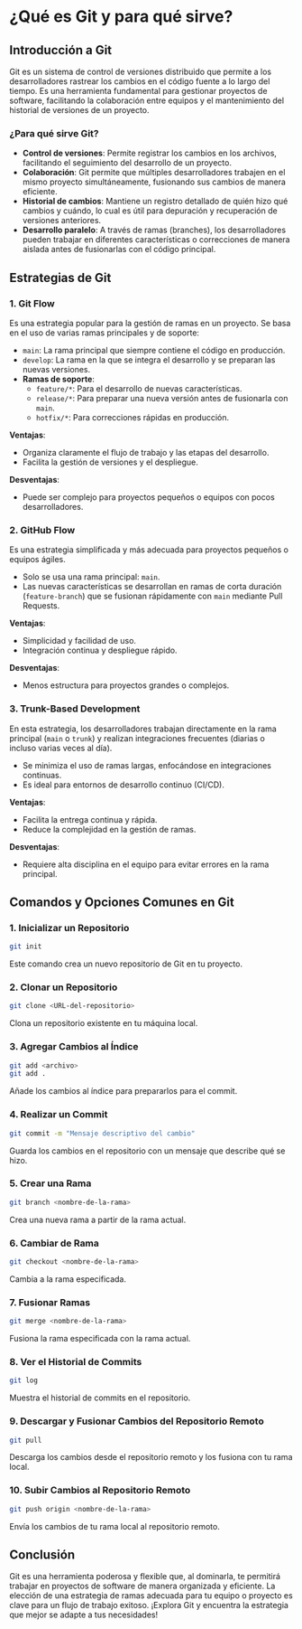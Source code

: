 
# ¿Qué es Git y para qué sirve?

## Introducción a Git
Git es un sistema de control de versiones distribuido que permite a los desarrolladores rastrear los cambios en el código fuente a lo largo del tiempo. Es una herramienta fundamental para gestionar proyectos de software, facilitando la colaboración entre equipos y el mantenimiento del historial de versiones de un proyecto.

### ¿Para qué sirve Git?
- **Control de versiones**: Permite registrar los cambios en los archivos, facilitando el seguimiento del desarrollo de un proyecto.
- **Colaboración**: Git permite que múltiples desarrolladores trabajen en el mismo proyecto simultáneamente, fusionando sus cambios de manera eficiente.
- **Historial de cambios**: Mantiene un registro detallado de quién hizo qué cambios y cuándo, lo cual es útil para depuración y recuperación de versiones anteriores.
- **Desarrollo paralelo**: A través de ramas (branches), los desarrolladores pueden trabajar en diferentes características o correcciones de manera aislada antes de fusionarlas con el código principal.

## Estrategias de Git

### 1. **Git Flow**
Es una estrategia popular para la gestión de ramas en un proyecto. Se basa en el uso de varias ramas principales y de soporte:
- `main`: La rama principal que siempre contiene el código en producción.
- `develop`: La rama en la que se integra el desarrollo y se preparan las nuevas versiones.
- **Ramas de soporte**:
  - `feature/*`: Para el desarrollo de nuevas características.
  - `release/*`: Para preparar una nueva versión antes de fusionarla con `main`.
  - `hotfix/*`: Para correcciones rápidas en producción.
  
**Ventajas**:
- Organiza claramente el flujo de trabajo y las etapas del desarrollo.
- Facilita la gestión de versiones y el despliegue.

**Desventajas**:
- Puede ser complejo para proyectos pequeños o equipos con pocos desarrolladores.
  
### 2. **GitHub Flow**
Es una estrategia simplificada y más adecuada para proyectos pequeños o equipos ágiles.
- Solo se usa una rama principal: `main`.
- Las nuevas características se desarrollan en ramas de corta duración (`feature-branch`) que se fusionan rápidamente con `main` mediante Pull Requests.

**Ventajas**:
- Simplicidad y facilidad de uso.
- Integración continua y despliegue rápido.

**Desventajas**:
- Menos estructura para proyectos grandes o complejos.
  
### 3. **Trunk-Based Development**
En esta estrategia, los desarrolladores trabajan directamente en la rama principal (`main` o `trunk`) y realizan integraciones frecuentes (diarias o incluso varias veces al día).
- Se minimiza el uso de ramas largas, enfocándose en integraciones continuas.
- Es ideal para entornos de desarrollo continuo (CI/CD).

**Ventajas**:
- Facilita la entrega continua y rápida.
- Reduce la complejidad en la gestión de ramas.

**Desventajas**:
- Requiere alta disciplina en el equipo para evitar errores en la rama principal.
  
## Comandos y Opciones Comunes en Git

### 1. Inicializar un Repositorio
```bash
git init
```
Este comando crea un nuevo repositorio de Git en tu proyecto.

### 2. Clonar un Repositorio
```bash
git clone <URL-del-repositorio>
```
Clona un repositorio existente en tu máquina local.

### 3. Agregar Cambios al Índice
```bash
git add <archivo>
git add .
```
Añade los cambios al índice para prepararlos para el commit.

### 4. Realizar un Commit
```bash
git commit -m "Mensaje descriptivo del cambio"
```
Guarda los cambios en el repositorio con un mensaje que describe qué se hizo.

### 5. Crear una Rama
```bash
git branch <nombre-de-la-rama>
```
Crea una nueva rama a partir de la rama actual.

### 6. Cambiar de Rama
```bash
git checkout <nombre-de-la-rama>
```
Cambia a la rama especificada.

### 7. Fusionar Ramas
```bash
git merge <nombre-de-la-rama>
```
Fusiona la rama especificada con la rama actual.

### 8. Ver el Historial de Commits
```bash
git log
```
Muestra el historial de commits en el repositorio.

### 9. Descargar y Fusionar Cambios del Repositorio Remoto
```bash
git pull
```
Descarga los cambios desde el repositorio remoto y los fusiona con tu rama local.

### 10. Subir Cambios al Repositorio Remoto
```bash
git push origin <nombre-de-la-rama>
```
Envía los cambios de tu rama local al repositorio remoto.

## Conclusión
Git es una herramienta poderosa y flexible que, al dominarla, te permitirá trabajar en proyectos de software de manera organizada y eficiente. La elección de una estrategia de ramas adecuada para tu equipo o proyecto es clave para un flujo de trabajo exitoso. ¡Explora Git y encuentra la estrategia que mejor se adapte a tus necesidades!